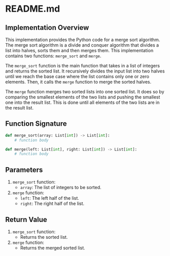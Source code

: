 # README.md

## Implementation Overview
This implementation provides the Python code for a merge sort algorithm. The merge sort algorithm is a divide and conquer algorithm that divides a list into halves, sorts them and then merges them. This implementation contains two functions: `merge_sort` and `merge`.

The `merge_sort` function is the main function that takes in a list of integers and returns the sorted list. It recursively divides the input list into two halves until we reach the base case where the list contains only one or zero elements. Then, it calls the `merge` function to merge the sorted halves. 

The `merge` function merges two sorted lists into one sorted list. It does so by comparing the smallest elements of the two lists and pushing the smallest one into the result list. This is done until all elements of the two lists are in the result list.

## Function Signature
```python
def merge_sort(array: List[int]) -> List[int]:
    # function body

def merge(left: List[int], right: List[int]) -> List[int]:
    # function body
```

## Parameters
1. `merge_sort` function:
    - `array`: The list of integers to be sorted.
2. `merge` function:
    - `left`: The left half of the list.
    - `right`: The right half of the list.

## Return Value
1. `merge_sort` function:
    - Returns the sorted list.
2. `merge` function:
    - Returns the merged sorted list.